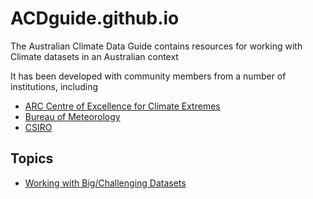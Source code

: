 # ACDguide.github.io

The Australian Climate Data Guide contains resources for working with Climate datasets in an Australian context

It has been developed with community members from a number of institutions, including

 - [ARC Centre of Excellence for Climate Extremes](https://climateextremes.org.au)
 - [Bureau of Meteorology](https://bom.gov.au)
 - [CSIRO](https://www.csiro.au)

## Topics

- [Working with Big/Challenging Datasets](/BigData)
